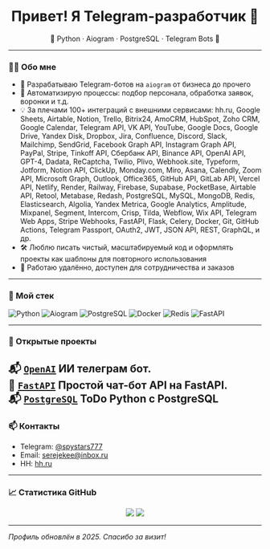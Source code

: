 <h1 align="center">Привет! Я Telegram-разработчик 👋</h1>

<p align="center">
🔹 Python · Aiogram · PostgreSQL · Telegram Bots 🔹
</p>

---

### 🧑‍💻 Обо мне

- 🚀 Разрабатываю Telegram-ботов на `aiogram` от бизнеса до прочего 
- 🧠 Автоматизирую процессы: подбор персонала, обработка заявок, воронки и т.д.  
- 💡 За плечами 100+ интеграций с внешними сервисами: hh.ru, Google Sheets, Airtable, Notion, Trello, Bitrix24, AmoCRM, HubSpot, Zoho CRM, Google Calendar, Telegram API, VK API, YouTube, Google Docs, Google Drive, Yandex Disk, Dropbox, Jira, Confluence, Discord, Slack, Mailchimp, SendGrid, Facebook Graph API, Instagram Graph API, PayPal, Stripe, Tinkoff API, Сбербанк API, Binance API, OpenAI API, GPT-4, Dadata, ReCaptcha, Twilio, Plivo, Webhook.site, Typeform, Jotform, Notion API, ClickUp, Monday.com, Miro, Asana, Calendly, Zoom API, Microsoft Graph, Outlook, Office365, GitHub API, GitLab API, Vercel API, Netlify, Render, Railway, Firebase, Supabase, PocketBase, Airtable API, Retool, Metabase, Redash, PostgreSQL, MySQL, MongoDB, Redis, Elasticsearch, Algolia, Yandex Metrica, Google Analytics, Amplitude, Mixpanel, Segment, Intercom, Crisp, Tilda, Webflow, Wix API, Telegram Web Apps, Stripe Webhooks, FastAPI, Flask, Celery, Docker, Git, GitHub Actions, Telegram Passport, OAuth2, JWT, JSON API, REST, GraphQL, и др.
- 🛠 Люблю писать чистый, масштабируемый код и оформлять проекты как шаблоны для повторного использования  
- 📍 Работаю удалённо, доступен для сотрудничества и заказов

---

### 🧰 Мой стек

![Python](https://img.shields.io/badge/Python-3776AB?style=for-the-badge&logo=python&logoColor=white)
![Aiogram](https://img.shields.io/badge/Aiogram-2C2F33?style=for-the-badge&logo=telegram&logoColor=white)
![PostgreSQL](https://img.shields.io/badge/PostgreSQL-4169E1?style=for-the-badge&logo=postgresql&logoColor=white)
![Docker](https://img.shields.io/badge/Docker-2496ED?style=for-the-badge&logo=docker&logoColor=white)
![Redis](https://img.shields.io/badge/Redis-DC382D?style=for-the-badge&logo=redis&logoColor=white)
![FastAPI](https://img.shields.io/badge/FastAPI-009688?style=for-the-badge&logo=fastapi&logoColor=white)

---

### 🚀 Открытые проекты

📬 [`OpenAI`](https://github.com/serejekee/echogram)
ИИ телеграм бот.  
🤖 [`FastAPI`](https://github.com/serejekee/eco_bot) 
 Простой чат-бот API на FastAPI.  
📬 [`PostgreSQL`](https://github.com/serejekee/crud_app)
ToDo Python с PostgreSQL
---

### 📫 Контакты

- Telegram: [@spystars777](https://t.me/spystars777)  
- Email: serejekee@inbox.ru  
- HH: [hh.ru](https://hh.ru/resume/83649e4cff0452400c0039ed1f7459486a7363)  

---

### 📈 Статистика GitHub

<p align="center">
  <img src="https://github-readme-stats.vercel.app/api?username=serejekee&show_icons=true&theme=tokyonight" />
  <img src="https://github-readme-stats.vercel.app/api/top-langs/?username=serejekee&theme=tokyonight" />
</p>

---

_Профиль обновлён в 2025. Спасибо за визит!_

